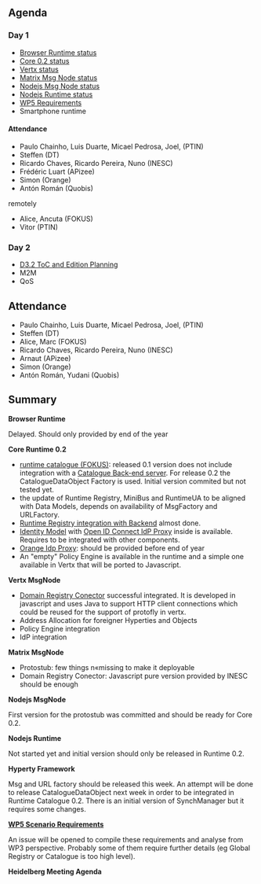 Agenda
------

### Day 1

-	[Browser Runtime status](https://github.com/reTHINK-project/dev-runtime-browser/issues)
-	[Core 0.2 status](https://github.com/reTHINK-project/dev-runtime-core/milestones/Core%200.2)
-	[Vertx status](https://github.com/reTHINK-project/dev-msg-node-vertx/issues)
-	[Matrix Msg Node status](https://github.com/reTHINK-project/dev-msg-node-matrix)
-	[Nodejs Msg Node status](https://github.com/reTHINK-project/dev-msg-node-nodejs/issues)
-	[Nodejs Runtime status](https://github.com/reTHINK-project/dev-runtime-nodejs)
-	[WP5 Requirements](https://github.com/reTHINK-project/scenario-service-implementation/issues/4)
-	Smartphone runtime

#### Attendance

-	Paulo Chainho, Luis Duarte, Micael Pedrosa, Joel, (PTIN)
-	Steffen (DT)
-	Ricardo Chaves, Ricardo Pereira, Nuno (INESC)
-	Frédéric Luart (APizee)
- Simon (Orange)
-	Antón Román (Quobis)

remotely

-	Alice, Ancuta (FOKUS)
-	Vitor (PTIN)

### Day 2

-	[D3.2 ToC and Edition Planning](../deliverables/d32/D3.2-ToC.md)
-	M2M
-	QoS

Attendance
----------

-	Paulo Chainho, Luis Duarte, Micael Pedrosa, Joel, (PTIN)
-	Steffen (DT)
-	Alice, Marc (FOKUS)
-	Ricardo Chaves, Ricardo Pereira, Nuno (INESC)
-	Arnaut (APizee)
-	Simon (Orange)
-	Antón Román, Yudani (Quobis)

Summary
-------

**Browser Runtime**

Delayed. Should only provided by end of the year

**Core Runtime 0.2**

-	[runtime catalogue (FOKUS)](https://github.com/reTHINK-project/dev-runtime-core/issues/3): released 0.1 version does not include integration with a [Catalogue Back-end server](https://github.com/reTHINK-project/dev-catalogue). For release 0.2 the CatalogueDataObject Factory is used. Initial version commited but not tested yet.
-	the update of Runtime Registry, MiniBus and RuntimeUA to be aligned with Data Models, depends on availability of MsgFactory and URLFactory.
-	[Runtime Registry integration with Backend](https://github.com/reTHINK-project/dev-runtime-core/issues/25) almost done.
-	[Identity Model](https://github.com/reTHINK-project/dev-runtime-core/issues/26) with [Open ID Connect IdP Proxy](https://github.com/reTHINK-project/dev-runtime-core/issues/28) inside is available. Requires to be integrated with other components.
-	[Orange Idp Proxy](https://github.com/reTHINK-project/dev-runtime-core/issues/27): should be provided before end of year
-	An "empty" Policy Engine is available in the runtime and a simple one available in Vertx that will be ported to Javascript.

**Vertx MsgNode**

-	[Domain Registry Conector](https://github.com/reTHINK-project/dev-msg-node-vertx/issues/2) successful integrated. It is developed in javascript and uses Java to support HTTP client connections which could be reused for the support of protofly in vertx.
-	Address Allocation for foreigner Hyperties and Objects
-	Policy Engine integration
-	IdP integration

**Matrix MsgNode**

-	Protostub: few things n«missing to make it deployable
-	Domain Registry Conector: Javascript pure version provided by INESC should be enough


**Nodejs MsgNode**

First version for the protostub was committed and should be ready for Core 0.2.

**Nodejs Runtime**

Not started yet and initial version should only be released in Runtime 0.2.

**Hyperty Framework**

Msg and URL factory should be released this week. An attempt will be done to release CatalogueDataObject next week in order to be integrated in Runtime Catalogue 0.2. There is an initial version of SynchManager but it requires some changes.

**[WP5 Scenario Requirements](https://github.com/reTHINK-project/scenario-service-implementation/issues/4)**

An issue will be opened to compile these requirements and analyse from WP3 perspective. Probably some of them require further details (eg Global Registry or Catalogue is too high level).

**Heidelberg Meeting Agenda**
